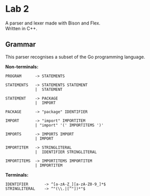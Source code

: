 # Lab 2
A parser and lexer made with Bison and Flex.  
Written in C++.

## Grammar
This parser recognises a subset of the Go programming language.  

**Non-terminals:**  
```
PROGRAM      -> STATEMENTS

STATEMENTS   -> STATEMENTS STATEMENT
             |  STATEMENT

STATEMENT    -> PACKAGE
             |  IMPORT

PACKAGE      -> "package" IDENTIFIER

IMPORT       -> "import" IMPORTITEM
             | "import" '(' IMPORTITEMS ')'

IMPORTS      -> IMPORTS IMPORT
             | IMPORT

IMPORTITEM   -> STRINGLITERAL
             |  IDENTIFIER STRINGLITERAL

IMPORTITEMS  -> IMPORTITEMS IMPORTITEM
             | IMPORTITEM
```

**Terminals:**  
```
IDENTIFIER       ->	^[a-zA-Z_][a-zA-Z0-9_]*$
STRINGLITERAL    -> ^"(\\.|[^"])*"$
```
